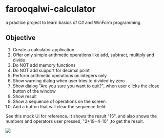 # farooqalwi-calculator

a practice project to learn basics of C# and WinForm programming.

## Objective

1. Create a calculator application
2. Offer only simple arithmetic operations like add, subtract, multiply and divide
3. Do NOT add memory functions
4. Do NOT add support for decimal point
5. Perform arithmetic operations on integers only
6. Show warning dialog when user tries to divided by zero
7. Show dialog "Are you sure you want to quit?", when user clicks the close button of the window
8. Show result
9. Show a sequence of operations on the screen.
10. Add a button that will clear the sequence field.

See this mock UI for reference. It shows the result "15", and also shows the numbers and operators user pressed, "2+19+4-10" ,to get the result.

![](https://i.imgur.com/2D86TnM.png)
